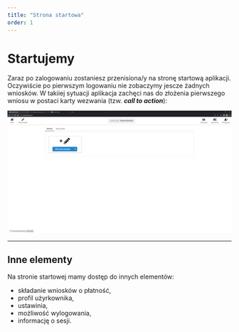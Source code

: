 ```yaml
---
title: "Strona startowa"
order: 1
---
```



# Startujemy

Zaraz po zalogowaniu zostaniesz przenisiona/y na stronę startową aplikacji.
Oczywiście po pierwszym logowaniu nie zobaczymy jescze żadnych wniosków. W takiiej sytuacji aplikacja zachęci nas do złożenia pierwszego wniosu w postaci karty wezwania (tzw. ***call to action***):

![](../images/styp/home_page2.png)

---

## Inne elementy

Na stronie startowej mamy dostęp do innych elementów:
- składanie wniosków o płatność,
- profil użyrkownika,
- ustawinia,
- możliwość wylogowania,
- informację o sesji.
